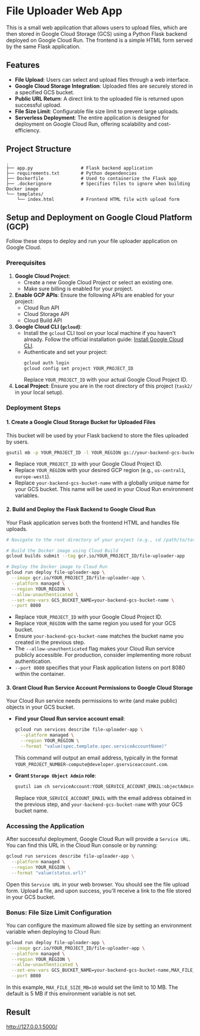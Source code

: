 # File Uploader Web App

This is a small web application that allows users to upload files, which are then stored in Google Cloud Storage (GCS) using a Python Flask backend deployed on Google Cloud Run. The frontend is a simple HTML form served by the same Flask application.

## Features

*   **File Upload**: Users can select and upload files through a web interface.
*   **Google Cloud Storage Integration**: Uploaded files are securely stored in a specified GCS bucket.
*   **Public URL Return**: A direct link to the uploaded file is returned upon successful upload.
*   **File Size Limit**: Configurable file size limit to prevent large uploads.
*   **Serverless Deployment**: The entire application is designed for deployment on Google Cloud Run, offering scalability and cost-efficiency.

## Project Structure

```
.
├── app.py                  # Flask backend application
├── requirements.txt        # Python dependencies
├── Dockerfile              # Used to containerize the Flask app
├── .dockerignore           # Specifies files to ignore when building Docker image
└── templates/
    └── index.html          # Frontend HTML file with upload form
```

## Setup and Deployment on Google Cloud Platform (GCP)

Follow these steps to deploy and run your file uploader application on Google Cloud.

### Prerequisites

1.  **Google Cloud Project**:
    *   Create a new Google Cloud Project or select an existing one.
    *   Make sure billing is enabled for your project.
2.  **Enable GCP APIs**: Ensure the following APIs are enabled for your project:
    *   Cloud Run API
    *   Cloud Storage API
    *   Cloud Build API
3.  **Google Cloud CLI (`gcloud`)**:
    *   Install the `gcloud` CLI tool on your local machine if you haven't already. Follow the official installation guide: [Install Google Cloud CLI](https://cloud.google.com/sdk/docs/install).
    *   Authenticate and set your project:
        ```bash
        gcloud auth login
        gcloud config set project YOUR_PROJECT_ID
        ```
        Replace `YOUR_PROJECT_ID` with your actual Google Cloud Project ID.
4.  **Local Project**: Ensure you are in the root directory of this project (`task2/` in your local setup).

### Deployment Steps

#### 1. Create a Google Cloud Storage Bucket for Uploaded Files

This bucket will be used by your Flask backend to store the files uploaded by users.

```bash
gsutil mb -p YOUR_PROJECT_ID -l YOUR_REGION gs://your-backend-gcs-bucket-name
```

*   Replace `YOUR_PROJECT_ID` with your Google Cloud Project ID.
*   Replace `YOUR_REGION` with your desired GCP region (e.g., `us-central1`, `europe-west1`).
*   Replace `your-backend-gcs-bucket-name` with a globally unique name for your GCS bucket. This name will be used in your Cloud Run environment variables.

#### 2. Build and Deploy the Flask Backend to Google Cloud Run

Your Flask application serves both the frontend HTML and handles file uploads.

```bash
# Navigate to the root directory of your project (e.g., cd /path/to/task2)

# Build the Docker image using Cloud Build
gcloud builds submit --tag gcr.io/YOUR_PROJECT_ID/file-uploader-app

# Deploy the Docker image to Cloud Run
gcloud run deploy file-uploader-app \
  --image gcr.io/YOUR_PROJECT_ID/file-uploader-app \
  --platform managed \
  --region YOUR_REGION \
  --allow-unauthenticated \
  --set-env-vars GCS_BUCKET_NAME=your-backend-gcs-bucket-name \
  --port 8080
```

*   Replace `YOUR_PROJECT_ID` with your Google Cloud Project ID.
*   Replace `YOUR_REGION` with the same region you used for your GCS bucket.
*   Ensure `your-backend-gcs-bucket-name` matches the bucket name you created in the previous step.
*   The `--allow-unauthenticated` flag makes your Cloud Run service publicly accessible. For production, consider implementing more robust authentication.
*   `--port 8080` specifies that your Flask application listens on port 8080 within the container.

#### 3. Grant Cloud Run Service Account Permissions to Google Cloud Storage

Your Cloud Run service needs permissions to write (and make public) objects in your GCS bucket.

*   **Find your Cloud Run service account email**:
    ```bash
    gcloud run services describe file-uploader-app \
      --platform managed \
      --region YOUR_REGION \
      --format "value(spec.template.spec.serviceAccountName)"
    ```
    This command will output an email address, typically in the format `YOUR_PROJECT_NUMBER-compute@developer.gserviceaccount.com`.

*   **Grant `Storage Object Admin` role**:
    ```bash
    gsutil iam ch serviceAccount:YOUR_SERVICE_ACCOUNT_EMAIL:objectAdmin gs://your-backend-gcs-bucket-name
    ```
    Replace `YOUR_SERVICE_ACCOUNT_EMAIL` with the email address obtained in the previous step, and `your-backend-gcs-bucket-name` with your GCS bucket name.

### Accessing the Application

After successful deployment, Google Cloud Run will provide a `Service URL`. You can find this URL in the Cloud Run console or by running:

```bash
gcloud run services describe file-uploader-app \
  --platform managed \
  --region YOUR_REGION \
  --format "value(status.url)"
```

Open this `Service URL` in your web browser. You should see the file upload form. Upload a file, and upon success, you'll receive a link to the file stored in your GCS bucket.

### Bonus: File Size Limit Configuration

You can configure the maximum allowed file size by setting an environment variable when deploying to Cloud Run:

```bash
gcloud run deploy file-uploader-app \
  --image gcr.io/YOUR_PROJECT_ID/file-uploader-app \
  --platform managed \
  --region YOUR_REGION \
  --allow-unauthenticated \
  --set-env-vars GCS_BUCKET_NAME=your-backend-gcs-bucket-name,MAX_FILE_SIZE_MB=10 \
  --port 8080
```

In this example, `MAX_FILE_SIZE_MB=10` would set the limit to 10 MB. The default is 5 MB if this environment variable is not set.

## Result
http://127.0.0.1:5000/







